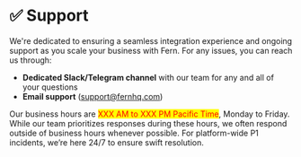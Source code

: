 # ✅ Support

We're dedicated to ensuring a seamless integration experience and ongoing support as you scale your business with Fern. For any issues, you can reach us through:

* **Dedicated Slack/Telegram channel** with our team for any and all of your questions
* **Email support** (support@fernhq.com)

Our business hours are <mark style="color:red;">XXX AM to XXX PM Pacific Time</mark>, Monday to Friday. While our team prioritizes responses during these hours, we often respond outside of business hours whenever possible. For platform-wide P1 incidents, we’re here 24/7 to ensure swift resolution.

